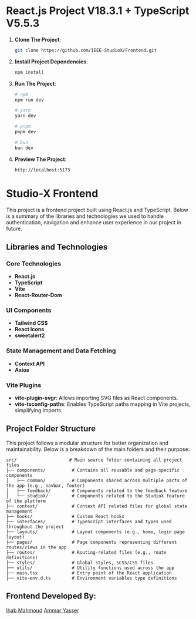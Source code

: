 # React.js Project V18.3.1 + TypeScript V5.5.3
1. **Clone The Project**:
   ```bash
   git clone https://github.com/IEEE-StudioX/Frontend.git
2. **Install Project Dependencies**:
   ```bash
   npm install
3. **Run The Project**:
    ```bash
    # npm
    npm run dev

    # yarn
    yarn dev

    # pnpm
    pnpm dev

    # bun
    bun dev
4. **Preview The Project**:
    ```bash
    http://localhost:5173
# Studio-X Frontend

This project is a frontend project built using React.js and TypeScript. Below is a summary of the libraries and technologies we used to handle authentication, navigation and enhance user experience in our project in future.

## Libraries and Technologies

### Core Technologies
- **React.js**
- **TypeScript**
- **Vite**
- **React-Router-Dom**

### UI Components
- **Tailwind CSS**
- **React Icons**
- **sweetalert2**

### State Management and Data Fetching
- **Context API**
- **Axios**

### Vite Plugins
- **vite-plugin-svgr**: Allows importing SVG files as React components.
- **vite-tsconfig-paths**: Enables TypeScript paths mapping in Vite projects, simplifying imports.


## Project Folder Structure

This project follows a modular structure for better organization and maintainability. Below is a breakdown of the main folders and their purpose:

```plaintext
src/                    # Main source folder containing all project files
├── components/          # Contains all reusable and page-specific components
│   ├── common/          # Components shared across multiple parts of the app (e.g., navbar, footer)
│   ├── feedback/        # Components related to the feedback feature
│   └── studioX/         # Components related to the StudioX feature of the platform
├── context/             # Context API related files for global state management
├── hooks/               # Custom React hooks
├── interfaces/          # TypeScript interfaces and types used throughout the project
├── layouts/             # Layout components (e.g., home, login page layout)
├── pages/               # Page components representing different routes/views in the app
├── routes/              # Routing-related files (e.g., route definitions)
├── styles/              # Global styles, SCSS/CSS files
├── utils/               # Utility functions used across the app
├── main.tsx             # Entry point of the React application
├── vite-env.d.ts        # Environment variables type definitions
```

## Frontend Developed By:
[Ihab Mahmoud](https://eh-ihabmahmoud.netlify.app/)
[Ammar Yasser](https://github.com/Amoory-Elmihy-77)